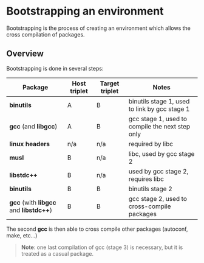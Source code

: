 # Bootstrapping an environment

Bootstrapping is the process of creating an environment which allows the cross compilation of packages.



## Overview

Bootstrapping is done in several steps:

| Package                                     | Host triplet | Target triplet | Notes                                           |
|---------------------------------------------|--------------|----------------|-------------------------------------------------|
| **binutils**                                | A            | B              | binutils stage 1, used to link by gcc stage 1   |
| **gcc** (and **libgcc**)                    | A            | B              | gcc stage 1, used to compile the next step only |
| **linux headers**                           | n/a          | n/a            | required by libc                                |
| **musl**                                    | B            | n/a            | libc, used by gcc stage 2                       |
| **libstdc++**                               | B            | n/a            | used by gcc stage 2, requires libc              |
| **binutils**                                | B            | B              | binutils stage 2                                |
| **gcc** (with **libgcc** and **libstdc++**) | B            | B              | gcc stage 2, used to cross-compile packages     |

The second **gcc** is then able to cross compile other packages (autoconf, make, etc...)

> **Note**: one last compilation of gcc (stage 3) is necessary, but it is treated as a casual package.